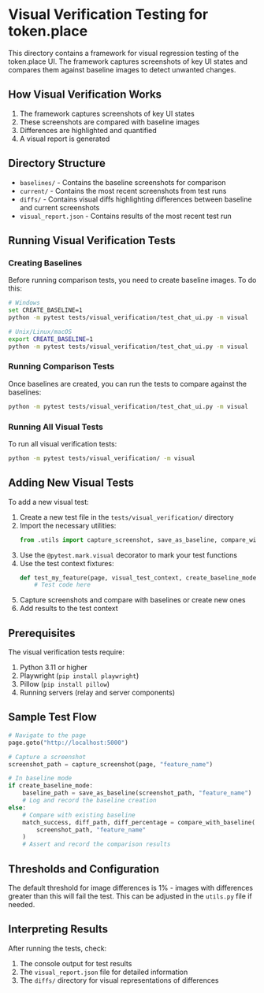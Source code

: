 # Visual Verification Testing for token.place

This directory contains a framework for visual regression testing of the token.place UI. The framework captures screenshots of key UI states and compares them against baseline images to detect unwanted changes.

## How Visual Verification Works

1. The framework captures screenshots of key UI states
2. These screenshots are compared with baseline images 
3. Differences are highlighted and quantified
4. A visual report is generated

## Directory Structure

- `baselines/` - Contains the baseline screenshots for comparison
- `current/` - Contains the most recent screenshots from test runs
- `diffs/` - Contains visual diffs highlighting differences between baseline and current screenshots
- `visual_report.json` - Contains results of the most recent test run

## Running Visual Verification Tests

### Creating Baselines

Before running comparison tests, you need to create baseline images. To do this:

```bash
# Windows
set CREATE_BASELINE=1
python -m pytest tests/visual_verification/test_chat_ui.py -m visual

# Unix/Linux/macOS
export CREATE_BASELINE=1
python -m pytest tests/visual_verification/test_chat_ui.py -m visual
```

### Running Comparison Tests

Once baselines are created, you can run the tests to compare against the baselines:

```bash
python -m pytest tests/visual_verification/test_chat_ui.py -m visual
```

### Running All Visual Tests

To run all visual verification tests:

```bash
python -m pytest tests/visual_verification/ -m visual
```

## Adding New Visual Tests

To add a new visual test:

1. Create a new test file in the `tests/visual_verification/` directory
2. Import the necessary utilities:
   ```python
   from .utils import capture_screenshot, save_as_baseline, compare_with_baseline
   ```
3. Use the `@pytest.mark.visual` decorator to mark your test functions
4. Use the test context fixtures:
   ```python
   def test_my_feature(page, visual_test_context, create_baseline_mode, setup_servers):
       # Test code here
   ```
5. Capture screenshots and compare with baselines or create new ones
6. Add results to the test context

## Prerequisites

The visual verification tests require:

1. Python 3.11 or higher
2. Playwright (`pip install playwright`)
3. Pillow (`pip install pillow`)
4. Running servers (relay and server components)

## Sample Test Flow

```python
# Navigate to the page
page.goto("http://localhost:5000")

# Capture a screenshot
screenshot_path = capture_screenshot(page, "feature_name")

# In baseline mode
if create_baseline_mode:
    baseline_path = save_as_baseline(screenshot_path, "feature_name")
    # Log and record the baseline creation
else:
    # Compare with existing baseline
    match_success, diff_path, diff_percentage = compare_with_baseline(
        screenshot_path, "feature_name"
    )
    # Assert and record the comparison results
```

## Thresholds and Configuration

The default threshold for image differences is 1% - images with differences greater than this will fail the test. This can be adjusted in the `utils.py` file if needed.

## Interpreting Results

After running the tests, check:

1. The console output for test results
2. The `visual_report.json` file for detailed information
3. The `diffs/` directory for visual representations of differences 